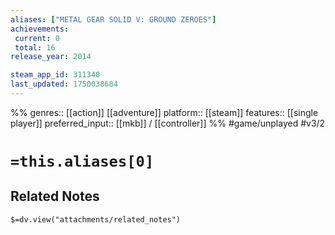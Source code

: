 ```yaml
---
aliases: ["METAL GEAR SOLID V: GROUND ZEROES"]
achievements:
 current: 0
 total: 16
release_year: 2014

steam_app_id: 311340
last_updated: 1750038684
---
```

%%
genres:: [[action]] [[adventure]]
platform:: [[steam]]
features:: [[single player]]
preferred_input:: [[mkb]] / [[controller]]
%%
#game/unplayed
#v3/2

# `=this.aliases[0]`
## Related Notes
`$=dv.view("attachments/related_notes")`